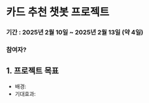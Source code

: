 # 카드 추천 챗봇 프로젝트

### 기간 : 2025년 2월 10일 ~ 2025년 2월 13일 (약 4일)

### 참여자?

## 1. 프로젝트 목표
- 배경:
- 기대효과: 
